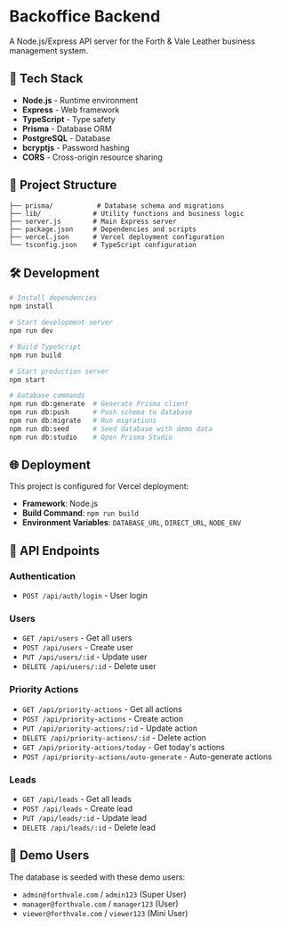 # Backoffice Backend

A Node.js/Express API server for the Forth & Vale Leather business management system.

## 🚀 Tech Stack

- **Node.js** - Runtime environment
- **Express** - Web framework
- **TypeScript** - Type safety
- **Prisma** - Database ORM
- **PostgreSQL** - Database
- **bcryptjs** - Password hashing
- **CORS** - Cross-origin resource sharing

## 📁 Project Structure

```
├── prisma/           # Database schema and migrations
├── lib/             # Utility functions and business logic
├── server.js        # Main Express server
├── package.json     # Dependencies and scripts
├── vercel.json      # Vercel deployment configuration
└── tsconfig.json    # TypeScript configuration
```

## 🛠️ Development

```bash
# Install dependencies
npm install

# Start development server
npm run dev

# Build TypeScript
npm run build

# Start production server
npm start

# Database commands
npm run db:generate  # Generate Prisma client
npm run db:push      # Push schema to database
npm run db:migrate   # Run migrations
npm run db:seed      # Seed database with demo data
npm run db:studio    # Open Prisma Studio
```

## 🌐 Deployment

This project is configured for Vercel deployment:

- **Framework**: Node.js
- **Build Command**: `npm run build`
- **Environment Variables**: `DATABASE_URL`, `DIRECT_URL`, `NODE_ENV`

## 🔗 API Endpoints

### Authentication

- `POST /api/auth/login` - User login

### Users

- `GET /api/users` - Get all users
- `POST /api/users` - Create user
- `PUT /api/users/:id` - Update user
- `DELETE /api/users/:id` - Delete user

### Priority Actions

- `GET /api/priority-actions` - Get all actions
- `POST /api/priority-actions` - Create action
- `PUT /api/priority-actions/:id` - Update action
- `DELETE /api/priority-actions/:id` - Delete action
- `GET /api/priority-actions/today` - Get today's actions
- `POST /api/priority-actions/auto-generate` - Auto-generate actions

### Leads

- `GET /api/leads` - Get all leads
- `POST /api/leads` - Create lead
- `PUT /api/leads/:id` - Update lead
- `DELETE /api/leads/:id` - Delete lead

## 👥 Demo Users

The database is seeded with these demo users:

- `admin@forthvale.com` / `admin123` (Super User)
- `manager@forthvale.com` / `manager123` (User)
- `viewer@forthvale.com` / `viewer123` (Mini User)
